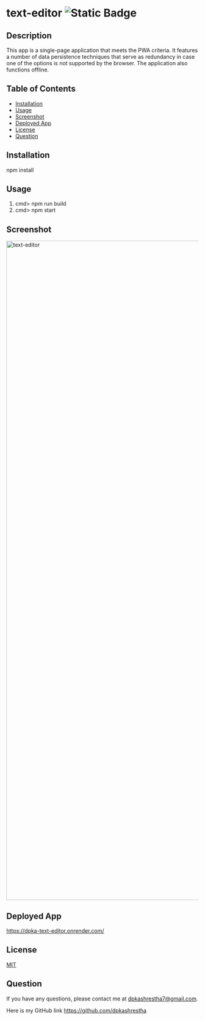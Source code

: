 # text-editor ![Static Badge](https://img.shields.io/badge/license-MIT-blue)


## Description 

This app is a single-page application that meets the PWA criteria. It features a number of data persistence techniques that serve as redundancy in case one of the options is not supported by the browser. The application also functions offline.

## Table of Contents 

- [Installation](#installation)
- [Usage](#usage)
- [Screenshot](#screenshot)
- [Deployed App](#deployed-app)
- [License](#license)
- [Question](#question)

## Installation 

npm install

## Usage 

1. cmd> npm run build
2. cmd> npm start

## Screenshot
<img width="1728" alt="text-editor" src="https://github.com/dpkashrestha/text-editor/assets/142865374/bd0830b9-2619-4062-958c-9718b998f173">

## Deployed App
https://dpka-text-editor.onrender.com/

## License 

<a href=https://opensource.org/licenses/MIT>MIT</a>

## Question 

If you have any questions, please contact me at dpkashrestha7@gmail.com.

Here is my GitHub link 
https://github.com/dpkashrestha

